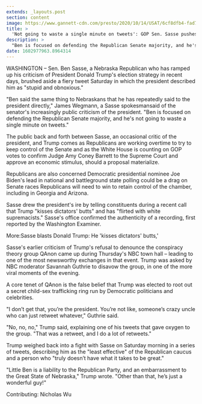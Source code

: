 ```yaml
--- 
extends: _layouts.post 
section: content 
image: https://www.gannett-cdn.com/presto/2020/10/14/USAT/6cf8dfb4-fad7-4cfc-85d5-5db9f4f1c455-GTY_1229069749.jpg?crop=3729,2098,x259,y133&width=3200&height=1801&format=pjpg&auto=webp 
title: > 
  'Not going to waste a single minute on tweets': GOP Sen. Sasse pushes back after Trump attacks 
description: > 
  "Ben is focused on defending the Republican Senate majority, and he's not going to waste a single minute on tweets."Sasse drew the president's ire by telling constituents during a recent call that Trump "kisses dictators' butts" and has "flirted with white supremacists."Trump was asked by NBC moderator Savannah Guthrie to disavow the group, in one of the more viral moments of the evening."No, no, no," Trump said, explaining one of his tweets that gave oxygen to the group."Little Ben is a liability to the Republican Party, and an embarrassment to the Great State of Nebraska," Trump wrote. 
date: 1602977963.8964314 
--- 
```

WASHINGTON – Sen. Ben Sasse, a Nebraska Republican who has ramped up his criticism of President Donald Trump's election strategy in recent days, brushed aside a fiery tweet Saturday in which the president described him as "stupid and obnoxious."

"Ben said the same thing to Nebraskans that he has repeatedly said to the president directly," James Wegmann, a Sasse spokesmansaid of the senator's increasingly public criticism of the president. "Ben is focused on defending the Republican Senate majority, and he's not going to waste a single minute on tweets."

The public back and forth between Sasse, an occasional critic of the president, and Trump comes as Republicans are working overtime to try to keep control of the Senate and as the White House is counting on GOP votes to confirm Judge Amy Coney Barrett to the Supreme Court and approve an economic stimulus, should a proposal materialize.

Republicans are also concerned Democratic presidential nominee Joe Biden's lead in national and battleground state polling could be a drag on Senate races Republicans will need to win to retain control of the chamber, including in Georgia and Arizona.

Sasse drew the president's ire by telling constituents during a recent call that Trump "kisses dictators' butts" and has "flirted with white supremacists." Sasse's office confirmed the authenticity of a recording, first reported by the Washington Examiner.

More:Sasse blasts Donald Trump: He 'kisses dictators' butts,'

Sasse's earlier criticism of Trump's refusal to denounce the conspiracy theory group QAnon came up during Thursday's NBC town hall – leading to one of the most newsworthy exchanges in that event. Trump was asked by NBC moderator Savannah Guthrie to disavow the group, in one of the more viral moments of the evening.

A core tenet of QAnon is the false belief that Trump was elected to root out a secret child-sex trafficking ring run by Democratic politicians and celebrities.

"I don’t get that, you’re the president. You’re not like, someone’s crazy uncle who can just retweet whatever," Guthrie said.

"No, no, no," Trump said, explaining one of his tweets that gave oxygen to the group. "That was a retweet, and I do a lot of retweets."

Trump weighed back into a fight with Sasse on Saturday morning in a series of tweets, describing him as the "least effective" of the Republican caucus and a person who "truly doesn’t have what it takes to be great."

"Little Ben is a liability to the Republican Party, and an embarrassment to the Great State of Nebraska," Trump wrote. "Other than that, he’s just a wonderful guy!"

Contributing: Nicholas Wu